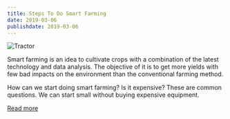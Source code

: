 ```yaml
---
title: Steps To Do Smart Farming
date: 2019-03-06
publishdate: 2019-03-06
---
```


![Tractor](https://usetaniaoss.files.wordpress.com/2019/03/dietmar-reichle-719648-unsplash.jpg)

Smart farming is an idea to cultivate crops with a combination of the latest technology and data analysis. The objective of it is to get more yields with few bad impacts on the environment than the conventional farming method.

How can we start doing smart farming? Is it expensive? These are common questions. We can start small without buying expensive equipment.

<a href="https://usetaniaoss.wordpress.com/2019/03/06/steps-to-do-smart-farming/" target="_blank" class="btn btn-default">Read more</a>